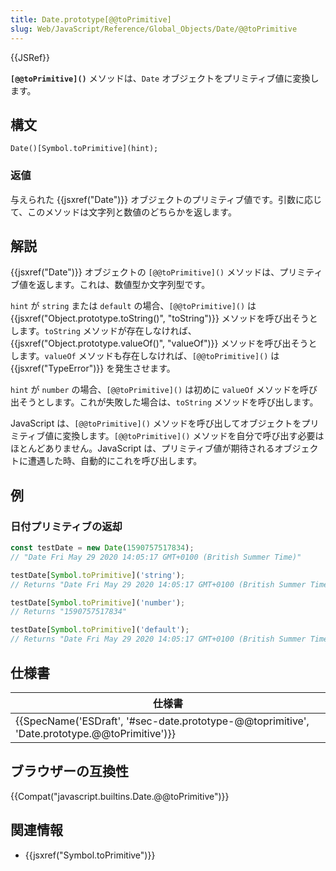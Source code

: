 ```yaml
---
title: Date.prototype[@@toPrimitive]
slug: Web/JavaScript/Reference/Global_Objects/Date/@@toPrimitive
---
```

{{JSRef}}

**`[@@toPrimitive]()`** メソッドは、`Date` オブジェクトをプリミティブ値に変換します。

## 構文

```
Date()[Symbol.toPrimitive](hint);
```

### 返値

与えられた {{jsxref("Date")}} オブジェクトのプリミティブ値です。引数に応じて、このメソッドは文字列と数値のどちらかを返します。

## 解説

{{jsxref("Date")}} オブジェクトの `[@@toPrimitive]()` メソッドは、プリミティブ値を返します。これは、数値型か文字列型です。

`hint` が `string` または `default` の場合、`[@@toPrimitive]()` は {{jsxref("Object.prototype.toString()", "toString")}} メソッドを呼び出そうとします。`toString` メソッドが存在しなければ、{{jsxref("Object.prototype.valueOf()", "valueOf")}} メソッドを呼び出そうとします。`valueOf` メソッドも存在しなければ、`[@@toPrimitive]()` は {{jsxref("TypeError")}} を発生させます。

`hint` が `number` の場合、`[@@toPrimitive]()` は初めに `valueOf` メソッドを呼び出そうとします。これが失敗した場合は、`toString` メソッドを呼び出します。

JavaScript は、`[@@toPrimitive]()` メソッドを呼び出してオブジェクトをプリミティブ値に変換します。`[@@toPrimitive]()` メソッドを自分で呼び出す必要はほとんどありません。JavaScript は、プリミティブ値が期待されるオブジェクトに遭遇した時、自動的にこれを呼び出します。

## 例

### 日付プリミティブの返却

```js
const testDate = new Date(1590757517834);
// "Date Fri May 29 2020 14:05:17 GMT+0100 (British Summer Time)"

testDate[Symbol.toPrimitive]('string');
// Returns "Date Fri May 29 2020 14:05:17 GMT+0100 (British Summer Time)"

testDate[Symbol.toPrimitive]('number');
// Returns "1590757517834"

testDate[Symbol.toPrimitive]('default');
// Returns "Date Fri May 29 2020 14:05:17 GMT+0100 (British Summer Time)"
```

## 仕様書

| 仕様書                                                                                                                       |
| ---------------------------------------------------------------------------------------------------------------------------- |
| {{SpecName('ESDraft', '#sec-date.prototype-@@toprimitive', 'Date.prototype.@@toPrimitive')}} |

## ブラウザーの互換性

{{Compat("javascript.builtins.Date.@@toPrimitive")}}

## 関連情報

- {{jsxref("Symbol.toPrimitive")}}

